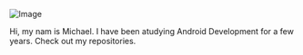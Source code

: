 ![Image](https://cdn.vox-cdn.com/thumbor/-_iz84sxjFk1L4JHRwhY6TCdu9o=/0x0:2040x1560/920x613/filters:focal(857x617:1183x943):format(webp)/cdn.vox-cdn.com/uploads/chorus_image/image/65088839/Android_logo_stacked__RGB_.5.jpg)

Hi, my nam is Michael. I have been atudying Android Development for a few years.
Check out my repositories. 

<!---
maydev99/maydev99 is a ✨ special ✨ repository because its `README.md` (this file) appears on your GitHub profile.
You can click the Preview link to take a look at your changes.
--->
